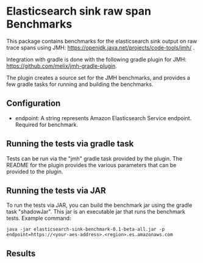 # Elasticsearch sink raw span Benchmarks

This package contains benchmarks for the elasticsearch sink output on raw trace spans using JMH: https://openjdk.java.net/projects/code-tools/jmh/ . 

Integration with gradle is done with the following gradle plugin for JMH: https://github.com/melix/jmh-gradle-plugin.

The plugin creates a source set for the JMH benchmarks, and provides a few gradle tasks for running and building the benchmarks.

## Configuration

- endpoint: A string represents Amazon Elasticsearch Service endpoint. Required for benchmark.

## Running the tests via gradle task

Tests can be run via the "jmh" gradle task provided by the plugin. The README for the plugin provides the various parameters that
can be provided to the plugin. 

## Running the tests via JAR

To run the tests via JAR, you can build the benchmark jar using the gradle task "shadowJar". This jar is an executable jar 
that runs the benchmark tests. Example command:

```
java -jar elasticsearch-sink-benchmark-0.1-beta-all.jar -p endpoint=https://<your-aes-address>.<region>.es.amazonaws.com 
```

## Results
